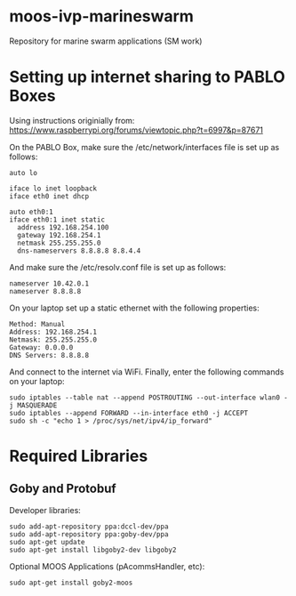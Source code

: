 # moos-ivp-marineswarm
Repository for marine swarm applications (SM work)

Setting up internet sharing to PABLO Boxes  
==========================================  
Using instructions originially from:  https://www.raspberrypi.org/forums/viewtopic.php?t=6997&p=87671  

On the PABLO Box, make sure the /etc/network/interfaces file is set up as follows:  

    auto lo  
    
    iface lo inet loopback  
    iface eth0 inet dhcp  
    
    auto eth0:1  
    iface eth0:1 inet static  
      address 192.168.254.100  
      gateway 192.168.254.1  
      netmask 255.255.255.0  
      dns-nameservers 8.8.8.8 8.8.4.4  

And make sure the /etc/resolv.conf file is set up as follows:

    nameserver 10.42.0.1
    nameserver 8.8.8.8

On your laptop set up a static ethernet with the following properties:

    Method: Manual
    Address: 192.168.254.1
    Netmask: 255.255.255.0
    Gateway: 0.0.0.0
    DNS Servers: 8.8.8.8

And connect to the internet via WiFi. Finally, enter the following commands on your laptop:

    sudo iptables --table nat --append POSTROUTING --out-interface wlan0 -j MASQUERADE
    sudo iptables --append FORWARD --in-interface eth0 -j ACCEPT
    sudo sh -c "echo 1 > /proc/sys/net/ipv4/ip_forward"


Required Libraries  
==================  

Goby and Protobuf  
-----------------  
Developer libraries:  

    sudo add-apt-repository ppa:dccl-dev/ppa
    sudo add-apt-repository ppa:goby-dev/ppa
    sudo apt-get update
    sudo apt-get install libgoby2-dev libgoby2

Optional MOOS Applications (pAcommsHandler, etc):  

    sudo apt-get install goby2-moos

  
